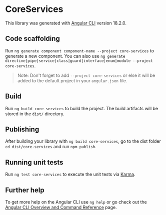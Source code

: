 # CoreServices

This library was generated with [Angular CLI](https://github.com/angular/angular-cli) version 18.2.0.

## Code scaffolding

Run `ng generate component component-name --project core-services` to generate a new component. You can also use `ng generate directive|pipe|service|class|guard|interface|enum|module --project core-services`.
> Note: Don't forget to add `--project core-services` or else it will be added to the default project in your `angular.json` file. 

## Build

Run `ng build core-services` to build the project. The build artifacts will be stored in the `dist/` directory.

## Publishing

After building your library with `ng build core-services`, go to the dist folder `cd dist/core-services` and run `npm publish`.

## Running unit tests

Run `ng test core-services` to execute the unit tests via [Karma](https://karma-runner.github.io).

## Further help

To get more help on the Angular CLI use `ng help` or go check out the [Angular CLI Overview and Command Reference](https://angular.dev/tools/cli) page.
